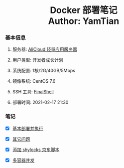 <h1 align="center">
  Docker 部署笔记
  <br>
  Author: YamTian
</h1>

### 基本信息

1. 服务器: [AliCloud 轻量应用服务器](https://www.aliyun.com/product/swas)

2. 用户类型: 开发者成长计划

3. 系统配置: 1核/2G/40GB/5Mbps

4. 镜像系统: CentOS 7.6

5. SSH 工具: [FinalShell](http://www.hostbuf.com/t/988.html)

6. 部署时间: 2021-02-17 21:30

### 笔记

- [x] [基本部署并执行](https://github.com/YamTian/Notes/blob/master/Docker/HowToUse.md)

- [x] [其它问题](https://github.com/YamTian/Notes/blob/master/Docker/Other.md)

- [x] [添加 shylocks 京东脚本](https://github.com/YamTian/Notes/blob/master/Docker/Diy.sh.md)

- [x] [多容器并发](https://github.com/YamTian/Notes/blob/master/Docker/DoubleDocker.md)